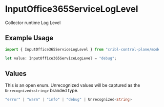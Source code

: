 # InputOffice365ServiceLogLevel

Collector runtime Log Level

## Example Usage

```typescript
import { InputOffice365ServiceLogLevel } from "cribl-control-plane/models";

let value: InputOffice365ServiceLogLevel = "debug";
```

## Values

This is an open enum. Unrecognized values will be captured as the `Unrecognized<string>` branded type.

```typescript
"error" | "warn" | "info" | "debug" | Unrecognized<string>
```